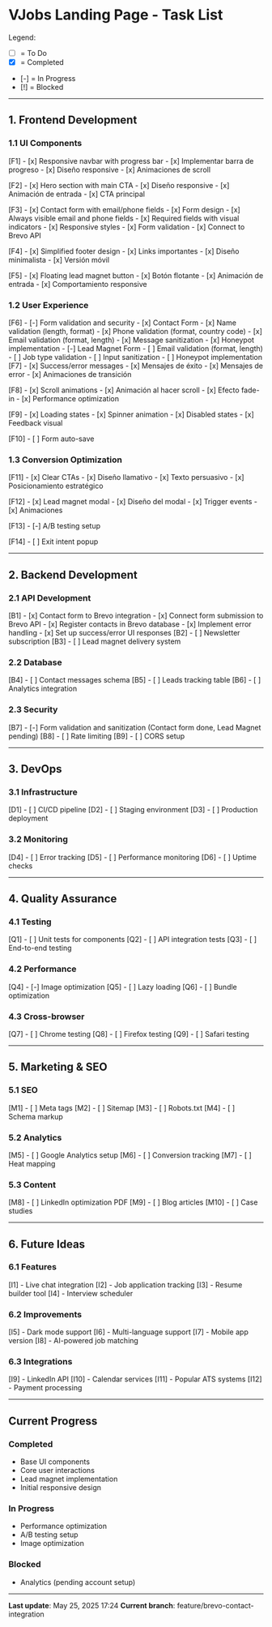 # VJobs Landing Page - Task List

Legend:
- [ ] = To Do
- [x] = Completed
- [-] = In Progress
- [!] = Blocked

---

## 1. Frontend Development

### 1.1 UI Components
[F1] - [x] Responsive navbar with progress bar
    - [x] Implementar barra de progreso
    - [x] Diseño responsive
    - [x] Animaciones de scroll

[F2] - [x] Hero section with main CTA
    - [x] Diseño responsive
    - [x] Animación de entrada
    - [x] CTA principal

[F3] - [x] Contact form with email/phone fields
    - [x] Form design
    - [x] Always visible email and phone fields
    - [x] Required fields with visual indicators
    - [x] Responsive styles
    - [x] Form validation
    - [x] Connect to Brevo API

[F4] - [x] Simplified footer design
    - [x] Links importantes
    - [x] Diseño minimalista
    - [x] Versión móvil

[F5] - [x] Floating lead magnet button
    - [x] Botón flotante
    - [x] Animación de entrada
    - [x] Comportamiento responsive

### 1.2 User Experience
[F6] - [-] Form validation and security
    - [x] Contact Form
        - [x] Name validation (length, format)
        - [x] Phone validation (format, country code)
        - [x] Email validation (format, length)
        - [x] Message sanitization
        - [x] Honeypot implementation
    - [-] Lead Magnet Form
        - [ ] Email validation (format, length)
        - [ ] Job type validation
        - [ ] Input sanitization
        - [ ] Honeypot implementation
[F7] - [x] Success/error messages
    - [x] Mensajes de éxito
    - [x] Mensajes de error
    - [x] Animaciones de transición

[F8] - [x] Scroll animations
    - [x] Animación al hacer scroll
    - [x] Efecto fade-in
    - [x] Performance optimization

[F9] - [x] Loading states
    - [x] Spinner animation
    - [x] Disabled states
    - [x] Feedback visual

[F10] - [ ] Form auto-save

### 1.3 Conversion Optimization
[F11] - [x] Clear CTAs
    - [x] Diseño llamativo
    - [x] Texto persuasivo
    - [x] Posicionamiento estratégico

[F12] - [x] Lead magnet modal
    - [x] Diseño del modal
    - [x] Trigger events
    - [x] Animaciones

[F13] - [-] A/B testing setup

[F14] - [ ] Exit intent popup

---

## 2. Backend Development

### 2.1 API Development
[B1] - [x] Contact form to Brevo integration
    - [x] Connect form submission to Brevo API
    - [x] Register contacts in Brevo database
    - [x] Implement error handling
    - [x] Set up success/error UI responses
[B2] - [ ] Newsletter subscription
[B3] - [ ] Lead magnet delivery system

### 2.2 Database
[B4] - [ ] Contact messages schema
[B5] - [ ] Leads tracking table
[B6] - [ ] Analytics integration

### 2.3 Security
[B7] - [-] Form validation and sanitization (Contact form done, Lead Magnet pending)
[B8] - [ ] Rate limiting
[B9] - [ ] CORS setup

---

## 3. DevOps

### 3.1 Infrastructure
[D1] - [ ] CI/CD pipeline
[D2] - [ ] Staging environment
[D3] - [ ] Production deployment

### 3.2 Monitoring
[D4] - [ ] Error tracking
[D5] - [ ] Performance monitoring
[D6] - [ ] Uptime checks

---

## 4. Quality Assurance

### 4.1 Testing
[Q1] - [ ] Unit tests for components
[Q2] - [ ] API integration tests
[Q3] - [ ] End-to-end testing

### 4.2 Performance
[Q4] - [-] Image optimization
[Q5] - [ ] Lazy loading
[Q6] - [ ] Bundle optimization

### 4.3 Cross-browser
[Q7] - [ ] Chrome testing
[Q8] - [ ] Firefox testing
[Q9] - [ ] Safari testing

---

## 5. Marketing & SEO

### 5.1 SEO
[M1] - [ ] Meta tags
[M2] - [ ] Sitemap
[M3] - [ ] Robots.txt
[M4] - [ ] Schema markup

### 5.2 Analytics
[M5] - [ ] Google Analytics setup
[M6] - [ ] Conversion tracking
[M7] - [ ] Heat mapping

### 5.3 Content
[M8] - [ ] LinkedIn optimization PDF
[M9] - [ ] Blog articles
[M10] - [ ] Case studies

---

## 6. Future Ideas

### 6.1 Features
[I1] - Live chat integration
[I2] - Job application tracking
[I3] - Resume builder tool
[I4] - Interview scheduler

### 6.2 Improvements
[I5] - Dark mode support
[I6] - Multi-language support
[I7] - Mobile app version
[I8] - AI-powered job matching

### 6.3 Integrations
[I9] - LinkedIn API
[I10] - Calendar services
[I11] - Popular ATS systems
[I12] - Payment processing

---

## Current Progress

### Completed 
- Base UI components
- Core user interactions
- Lead magnet implementation
- Initial responsive design

### In Progress 
- Performance optimization
- A/B testing setup
- Image optimization

### Blocked 
- Analytics (pending account setup)

---

**Last update**: May 25, 2025 17:24
**Current branch**: feature/brevo-contact-integration
